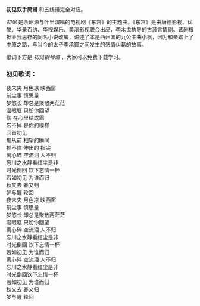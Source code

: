 

**初见双手简谱** 和五线谱完全对应。

_初见_
是余昭源与叶里演唱的电视剧《东宫》的主题曲。《东宫》是由唐德影视、优酷、华录百纳、华视娱乐、美浓影视联合出品，李木戈执导的古装言情剧。该剧根据匪我思存的同名小说改编，讲述了本是西州国的九公主曲小枫，因为和亲踏上了中原之路，与当今的太子李承鄞之间发生的感情纠葛的故事。

歌词下方是 _初见钢琴谱_ ，大家可以免费下载学习。

### 初见歌词：

夜未央 月色凉 映西窗  
前尘事 慎思量  
梦悠长 却总是聚散两茫茫  
湿眼眶 只盼你回望  
伤 在心里结成霜  
忘不掉 是你的模样  
回首初见  
那从前 相望的瞬间  
抓不住 伸出的 指尖  
离心碎 空流泪 人不归  
忘川之水静看红尘是非  
时光倒回 饮下忘情一杯  
若如初见 为谁而归  
秋又去 春又归  
梦与醒 轮回  
夜未央 月色凉 映西窗  
前尘事 慎思量  
梦悠长 却总是聚散两茫茫  
湿眼眶 只盼你回望  
离心碎 空流泪 人不归  
忘川之水静看红尘是非  
时光倒回 饮下忘情一杯  
若如初见 为谁而归  
离心碎 空流泪 人不归  
忘川之水静看红尘是非  
时光倒回饮下忘情一杯  
若如初见 为谁而归  
秋又去 春又归  
梦与醒 轮回

